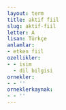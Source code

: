 ```yaml
---
layout: term
title: aktif fiil
slug: aktif-fiil
letter: A
lisan: Türkçe
anlamlar:
- etken fiil
ozellikler:
- - isim
  - dil bilgisi
ornekler:
- - ''
orneklerkaynak:
- - ''
---
```

